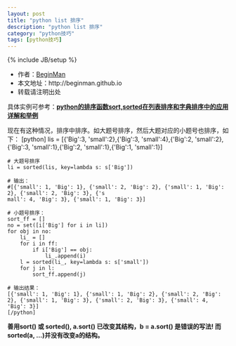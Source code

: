 ```yaml
---
layout: post
title: "python list 排序"
description: "python list 排序"
category: "python技巧"
tags: [python技巧]
---
```

{% include JB/setup %}
<ul>
    <li>作者：<a href="http://weibo.com/beginman" target="blank">BeginMan</a></li>
    <li>本文地址：http://beginman.github.io</li>
    <li>转载请注明出处</li>
</ul>
<p>具体实例可参考：<a href="http://wangwei007.blog.51cto.com/68019/1100742"><strong>python的排序函数sort,sorted在列表排序和字典排序中的应用详解和举例</strong></a></p>

<p>现在有这种情况，排序中排序。如大题号排序，然后大题对应的小题号也排序，如下：
    [python]
    lis = [{'Big':3, 'small':2},{'Big':3, 'small':4},{'Big':2, 'small':2}, {'Big':3, 'small':1},{'Big':2, 'small':1},{'Big':1, 'small':1}]</p>

<pre><code># 大题号排序
li = sorted(lis, key=lambda s: s['Big'])

# 输出：
#[{'small': 1, 'Big': 1}, {'small': 2, 'Big': 2}, {'small': 1, 'Big': 2}, {'small': 2, 'Big': 3}, {'s
mall': 4, 'Big': 3}, {'small': 1, 'Big': 3}]

# 小题号排序：
sort_ff = []
no = set([i['Big'] for i in li])
for obj in no:
    li_ = []
    for i in ff:
        if i['Big'] == obj:
            li_.append(i)
    l = sorted(li_, key=lambda s: s['small'])
    for j in l:
        sort_ff.append(j)

# 输出结果：
[{'small': 1, 'Big': 1}, {'small': 1, 'Big': 2}, {'small': 2, 'Big': 2}, {'small': 1, 'Big': 3}, {'small': 2, 'Big': 3}, {'small': 4, 'Big': 3}]
[/python]
</code></pre>

<p><strong>善用sort() 或 sorted(),  a.sort() 已改变其结构，b = a.sort() 是错误的写法! 而 sorted(a, ...)并没有改变a的结构。</strong></p>
